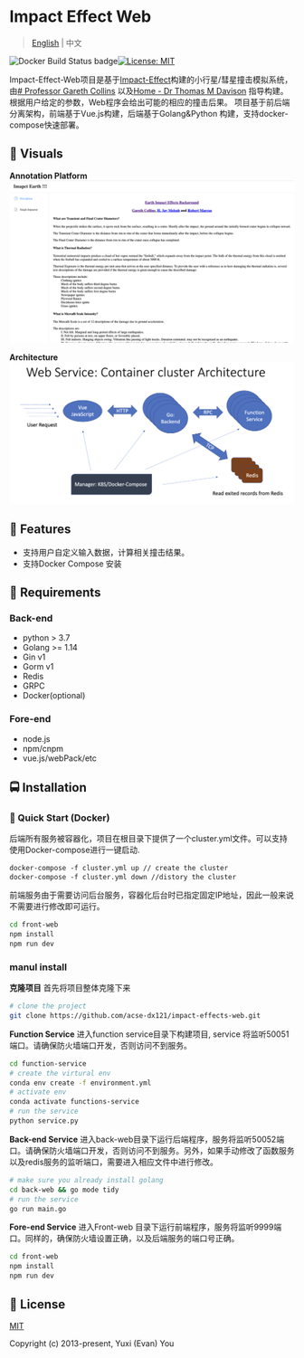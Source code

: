 # Impact Effect Web

> [English](./doc/README_En.md) | 中文

![Docker Build Status badge](https://img.shields.io/badge/docker%20build-passing-brightgreen)[![License: MIT](https://img.shields.io/badge/License-MIT-yellow.svg)](https://opensource.org/licenses/MIT) 

Impact-Effect-Web项目是基于[Impact-Effect](https://github.com/acse-dx121/impact-effects)构建的小行星/彗星撞击模拟系统，由[# Professor Gareth Collins](http://www.imperial.ac.uk/people/g.collins) 以及[Home - Dr Thomas M Davison](https://www.imperial.ac.uk/people/thomas.davison) 指导构建。根据用户给定的参数，Web程序会给出可能的相应的撞击后果。
项目基于前后端分离架构，前端基于Vue.js构建，后端基于Golang&Python 构建，支持docker-compose快速部署。

## :crystal_ball: Visuals

**Annotation Platform**
![fore-end-show](doc/img/fore-end-show.png)

**Architecture**
![webArch](doc/img/webArch.png)

## 🍞 Features

- 支持用户自定义输入数据，计算相关撞击结果。
- 支持Docker Compose 安装

## 🍕 Requirements

### Back-end

- python > 3.7
- Golang >= 1.14
- Gin v1
- Gorm v1
- Redis
- GRPC
- Docker(optional)

### Fore-end

- node.js
- npm/cnpm
- vue.js/webPack/etc

## 🚍 Installation

### 🚀 Quick Start (Docker)

后端所有服务被容器化，项目在根目录下提供了一个cluster.yml文件。可以支持使用Docker-compose进行一键启动.

```shell
docker-compose -f cluster.yml up // create the cluster
docker-compose -f cluster.yml down //distory the cluster
```

前端服务由于需要访问后台服务，容器化后台时已指定固定IP地址，因此一般来说不需要进行修改即可运行。

```bash
cd front-web
npm install
npm run dev
```

### manul install

**克隆项目** 首先将项目整体克隆下来

```bash
# clone the project
git clone https://github.com/acse-dx121/impact-effects-web.git
```

**Function Service** 进入function service目录下构建项目, service 将监听50051端口。请确保防火墙端口开发，否则访问不到服务。

```bash
cd function-service
# create the virtural env
conda env create -f environment.yml
# activate env
conda activate functions-service
# run the service
python service.py


```

**Back-end Service** 进入back-web目录下运行后端程序，服务将监听50052端口。请确保防火墙端口开发，否则访问不到服务。另外，如果手动修改了函数服务以及redis服务的监听端口，需要进入相应文件中进行修改。

```bash
# make sure you already install golang
cd back-web && go mode tidy 
# run the service
go run main.go
```

**Fore-end Service** 进入Front-web 目录下运行前端程序，服务将监听9999端口。同样的，确保防火墙设置正确，以及后端服务的端口号正确。

```bash
cd front-web
npm install
npm run dev
```

## 🚩  License

[MIT](https://opensource.org/licenses/MIT)

Copyright (c) 2013-present, Yuxi (Evan) You



